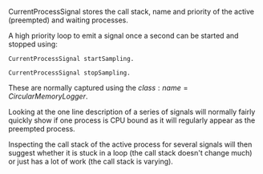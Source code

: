 CurrentProcessSignal stores the call stack, name and priority of the active (preempted) and waiting processes.

A high priority loop to emit a signal once a second can be started and stopped using:

	CurrentProcessSignal startSampling.
	
	CurrentProcessSignal stopSampling.

These are normally captured using the ${class:name=CircularMemoryLogger}$.

Looking at the one line description of a series of signals will normally fairly quickly show if one process is CPU bound as it will regularly appear as the preempted process.

Inspecting the call stack of the active process for several signals will then suggest whether it is stuck in a loop (the call stack doesn't change much) or just has a lot of work (the call stack is varying).


